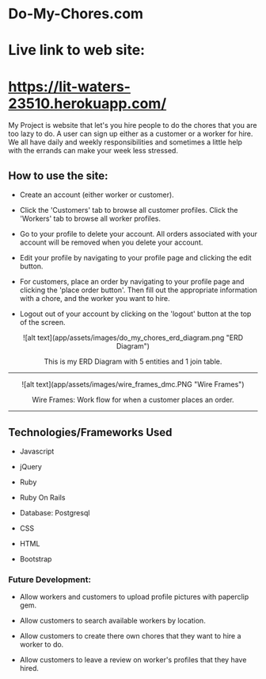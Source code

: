 # Do-My-Chores.com
# Live link to web site:
# https://lit-waters-23510.herokuapp.com/
My Project is website that let's you hire people to do the chores that you are too lazy to do.
A user can sign up either as a customer or a worker for hire. We all have daily and weekly responsibilities and sometimes a little help with the errands can make your week less stressed.

## How to use the site:
* Create an account (either worker or customer).

* Click the 'Customers' tab to browse all customer profiles. Click the 'Workers' tab to browse all worker profiles.

* Go to your profile to delete your account. All orders associated with your account will be removed when you delete your account.

* Edit your profile by navigating to your profile page and clicking the edit button.

* For customers, place an order by navigating to your profile page and clicking the 'place order button'. Then fill out the appropriate information with a chore, and the worker you want to hire.

* Logout out of your account by clicking on the 'logout' button at the top of the screen.



<div style='text-align:center;'>
![alt text](app/assets/images/do_my_chores_erd_diagram.png "ERD Diagram")


This is my ERD Diagram with 5 entities and 1 join table.
***
<div style='text-align:left'>

<div style='text-align:center;'>
![alt text](app/assets/images/wire_frames_dmc.PNG "Wire Frames")


Wire Frames: Work flow for when a customer places an order.
***
<div style='text-align:left'>


## Technologies/Frameworks Used
* Javascript

* jQuery

* Ruby

* Ruby On Rails

* Database: Postgresql

* CSS

* HTML

* Bootstrap



### Future Development:
* Allow workers and customers to upload profile pictures with paperclip gem.

* Allow customers to search available workers by location.

* Allow customers to create there own chores that they want to hire a worker to do.

* Allow customers to leave a review on worker's profiles that they have hired.

